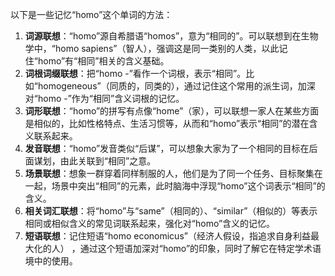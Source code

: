 以下是一些记忆“homo”这个单词的方法：
1. **词源联想**：“homo”源自希腊语“homos”，意为“相同的”。可以联想到在生物学中，“homo sapiens”（智人），强调这是同一类别的人类，以此记住“homo”有“相同”相关的含义基础。
2. **词根词缀联想**：把“homo -”看作一个词根，表示“相同”。比如“homogeneous”（同质的，同类的），通过记住这个常用的派生词，加深对“homo -”作为“相同”含义词根的记忆。 
3. **词形联想**：“homo”的拼写有点像“home”（家），可以联想一家人在某些方面是相似的，比如性格特点、生活习惯等，从而和“homo”表示“相同”的潜在含义联系起来。
4. **发音联想**：“homo”发音类似“后谋”，可以想象大家为了一个相同的目标在后面谋划，由此关联到“相同”之意。 
5. **场景联想**：想象一群穿着同样制服的人，他们是为了同一个任务、目标聚集在一起，场景中突出“相同”的元素，此时脑海中浮现“homo”这个词表示“相同”的含义。 
6. **相关词汇联想**：将“homo”与“same”（相同的）、“similar”（相似的）等表示相同或相似含义的常见词联系起来，强化对“homo”含义的记忆。 
7. **短语联想**：记住短语“homo economicus”（经济人假设，指追求自身利益最大化的人） ，通过这个短语加深对“homo”的印象，同时了解它在特定学术语境中的使用。 